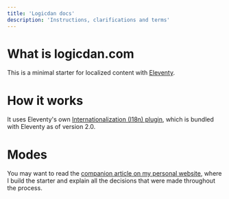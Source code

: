 ```yaml
---
title: 'Logicdan docs'
description: 'Instructions, clarifications and terms'
---
```


# What is logicdan.com
This is a minimal starter for localized content with [Eleventy](https://www.11ty.dev/).

# How it works
It uses Eleventy's own [Internationalization (I18n) plugin](https://www.11ty.dev/docs/plugins/i18n/), which is bundled with Eleventy as of version 2.0.

# Modes
You may want to read the [companion article on my personal website](https://www.lenesaile.com/en/blog/internationalization-with-eleventy-20-and-netlify/), where I build the starter and explain all the decisions that were made throughout the process.
